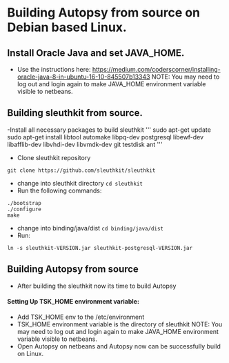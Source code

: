 # Building Autopsy from source on Debian based Linux.

## Install Oracle Java and set JAVA_HOME.
- Use the instructions here: https://medium.com/coderscorner/installing-oracle-java-8-in-ubuntu-16-10-845507b13343
          NOTE: You may need to log out and login again to make JAVA_HOME environment variable visible to netbeans.

## Building sleuthkit from source.

-Install all necessary packages to build sleuthkit
'''
sudo apt-get update
sudo apt-get install libtool automake libpq-dev postgresql libewf-dev libafflib-dev libvhdi-dev libvmdk-dev git testdisk ant
'''
- Clone sleuthkit repository 
```
git clone https://github.com/sleuthkit/sleuthkit
```
- change into sleuthkit directory ```cd sleuthkit```
- Run the following commands:
```
./bootstrap
./configure
make
```
- change into binding/java/dist ```cd binding/java/dist```
- Run:
```
ln -s sleuthkit-VERSION.jar sleuthkit-postgresql-VERSION.jar
```
## Building Autopsy from source

- After building the sleuthkit now its time to build Autopsy

#### Setting Up TSK_HOME environment variable:
- Add TSK_HOME env to the /etc/environment
- TSK_HOME environment variable is the directory of sleuthkit
     NOTE: You may need to log out and login again to make JAVA_HOME environment variable visible to netbeans.
- Open Autopsy on netbeans and Autopsy now can be successfully build on Linux.
